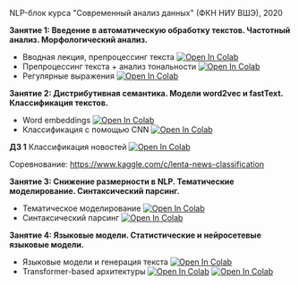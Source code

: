 NLP-блок курса "Современный анализ данных" (ФКН НИУ ВШЭ), 2020

**Занятие 1: Введение в автоматическую обработку текстов. Частотный анализ. Морфологический анализ.**  
- Вводная лекция, препроцессинг текста [![Open In Colab](https://colab.research.google.com/assets/colab-badge.svg)](https://colab.research.google.com/github/Combo-Breaker/NLP_DPO_2020/blob/master/sem_01/1.%20Intro.ipynb)
- Препроцессинг текста + анализ тональности [![Open In Colab](https://colab.research.google.com/assets/colab-badge.svg)](https://colab.research.google.com/github/Combo-Breaker/NLP_DPO_2020/blob/master/sem_01/1.%20Preprocessing%20and%20Sentiment%20Analysis.ipynb)
- Регулярные выражения [![Open In Colab](https://colab.research.google.com/assets/colab-badge.svg)](https://colab.research.google.com/github/Combo-Breaker/NLP_DPO_2020/blob/master/sem_01/1.%20Regex%20in%20Python.ipynb)


**Занятие 2: Дистрибутивная семантика. Модели word2vec и fastText. Классификация текстов.**

- Word embeddings [![Open In Colab](https://colab.research.google.com/assets/colab-badge.svg)](https://colab.research.google.com/github/Combo-Breaker/NLP_DPO_2020/blob/master/sem_02/Word_embeddings.ipynb)
- Классификация с помощью CNN [![Open In Colab](https://colab.research.google.com/assets/colab-badge.svg)](https://colab.research.google.com/github/Combo-Breaker/NLP_DPO_2020/blob/master/sem_03/classification.ipynb)

**ДЗ 1**
Классификация новостей [![Open In Colab](https://colab.research.google.com/assets/colab-badge.svg)](https://colab.research.google.com/github/Combo-Breaker/NLP_DPO_2020/blob/master/HW/hw_1_lenta.ipynb)

Соревнование: https://www.kaggle.com/c/lenta-news-classification


**Занятие 3: Снижение размерности в NLP. Тематические моделирование. Синтаксический парсинг.**
- Тематическое моделирование [![Open In Colab](https://colab.research.google.com/assets/colab-badge.svg)](https://colab.research.google.com/github/Combo-Breaker/NLP_DPO_2020/blob/master/sem_02/Topic_modeling.ipynb)
- Синтаксический парсинг [![Open In Colab](https://colab.research.google.com/assets/colab-badge.svg)](https://colab.research.google.com/github/Combo-Breaker/NLP_DPO_2020/blob/master/sem_02/Syntax.ipynb)

**Занятие 4: Языковые модели. Статистические и нейросетевые языковые модели.** 

- Языковые модели и генерация текста [![Open In Colab](https://colab.research.google.com/assets/colab-badge.svg)](https://colab.research.google.com/github/Combo-Breaker/NLP_DPO_2020/blob/master/sem_03/classification.ipynb)
- Transformer-based архитектуры [![Open In Colab](https://colab.research.google.com/assets/colab-badge.svg)](https://colab.research.google.com/github/Combo-Breaker/NLP_DPO_2020/blob/master/sem_04/transformer.ipynb)
[![Open In Colab](https://colab.research.google.com/assets/colab-badge.svg)](https://colab.research.google.com/github/Combo-Breaker/NLP_DPO_2020/blob/master/sem_04/fastai.ipynb)

